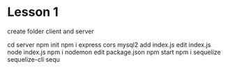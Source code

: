 # Lesson 1

create folder client and server

cd server
npm init
npm i express cors mysql2
add index.js
edit index.js
node index.js
npm i nodemon
edit package.json
npm start
npm i sequelize sequelize-cli
sequ
